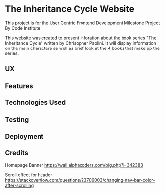 # The Inheritance Cycle Website

This project is for the User Centric Frontend Development Milestone Project By Code Institute

This website was created to present inforation about the book series "The Inheritance Cycle" written by Chrisopher Paolini. It will display information on the main characters as well as brief look at the 4 books that make up the series.

## UX

## Features

## Technologies Used

## Testing

## Deployment

## Credits

Homepage Banner
https://wall.alphacoders.com/big.php?i=342383


Scroll effect for header 
https://stackoverflow.com/questions/23706003/changing-nav-bar-color-after-scrolling